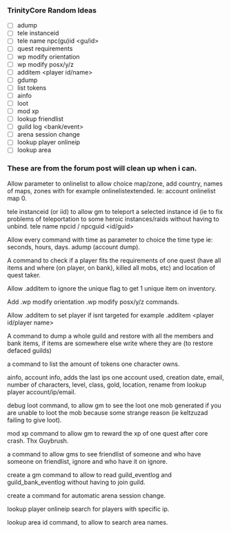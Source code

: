 ### TrinityCore Random Ideas

- [ ] adump
- [ ] tele instanceid
- [ ] tele name <player> npc(gu)id <gu/id>
- [ ] quest requirements
- [ ] wp modify orientation
- [ ] wp modify posx/y/z
- [ ] additem <itemid> <player id/name>
- [ ] gdump
- [ ] list tokens
- [ ] ainfo
- [ ] loot
- [ ] mod xp
- [ ] lookup friendlist
- [ ] guild log <bank/event>
- [ ] arena session change
- [ ] lookup player onlineip
- [ ] lookup area <id>

### These are from the forum post will clean up when i can.

Allow parameter to onlinelist to allow choice map/zone, add country, names of maps, zones with for example onlinelistextended. Ie: account onlinelist map 0.

tele instanceid (or iid) to allow gm to teleport a selected instance id (ie to fix problems of teleportation to some heroic instances/raids without having to unbind.
tele name <player> npcid / npcguid <id/guid>

Allow every command with time as parameter to choice the time type ie: seconds, hours, days.
adump (account dump).

A command to check if a player fits the requirements of one quest (have all items and where (on player, on bank), killed all mobs, etc) and location of quest taker.

Allow .additem to ignore the unique flag to get 1 unique item on inventory.

Add .wp modify orientation .wp modify posx/y/z commands.

Allow .additem to set player if isnt targeted for example .additem <item id> <player id/player name>

A command to dump a whole guild and restore with all the members and bank items, if items are somewhere else write where they are (to restore defaced guilds)

a command to list the amount of tokens one character owns.

ainfo, account info, adds the last ips one account used, creation date, email, number of characters, level, class, gold, location, rename from lookup player account/ip/email.

debug loot command, to allow gm to see the loot one mob generated if you are unable to loot the mob because some strange reason (ie keltzuzad failing to give loot).

mod xp command to allow gm to reward the xp of one quest after core crash. Thx Guybrush.

a command to allow gms to see friendlist of someone and who have someone on friendlist, ignore and who have it on ignore.

create a gm command to allow to read guild_eventlog and guild_bank_eventlog without having to join guild.

create a command for automatic arena session change.

lookup player onlineip search for players with specific ip.

lookup area id command, to allow to search area names.
